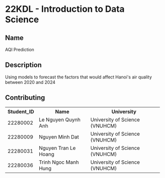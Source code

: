 # 22KDL - Introduction to Data Science
## Name
AQI Prediction
## Description
Using models to forecast the factors that would affect Hanoi's air quality between 2020 and 2024
## Contributing
<table>
    <tr>
        <th>Student_ID</th>
        <th>Name</th>
        <th>University</th>
    </tr>
    <tr>
        <td>22280002</td>
        <td>Le Nguyen Quynh Anh</td>
        <td>University of Science (VNUHCM)</td>
    </tr>
    <tr>
        <td>22280009</td>
        <td>Nguyen Minh Dat</td>
        <td>University of Science (VNUHCM)</td>
    </tr>
    <tr>
        <td>22280031</td>
        <td>Nguyen Tran Le Hoang</td>
        <td>University of Science (VNUHCM)</td>
    </tr>
    <tr>
        <td>22280036</td>
        <td>Trinh Ngoc Manh Hung</td>
        <td>University of Science (VNUHCM)</td>
    </tr>
</table>
